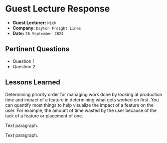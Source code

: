 # Guest Lecture Response

- **Guest Lecturer:** `Nick`
- **Company:** `Dayton Freight Lines`
- **Date:** `26 September 2024`

## Pertinent Questions

- Question 1
- Question 2

## Lessons Learned

Determining priority order for managing work done by looking at production time and impact of a feature in determining what gets worked on first. You can quantify most things to help visualize the impact of a feature on the user. For example, the amount of time wasted by the user because of the lack of a feature or placement of one. 

Text paragraph.

Text paragraph.
